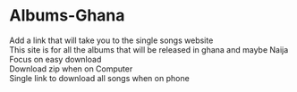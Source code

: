 # Albums-Ghana
Add a link that will take you to the single songs website<br>
This site is for all the albums that will be released in ghana and maybe Naija<br>
Focus on easy download<br>
Download zip when on Computer <br>
Single link to download all songs when on phone
